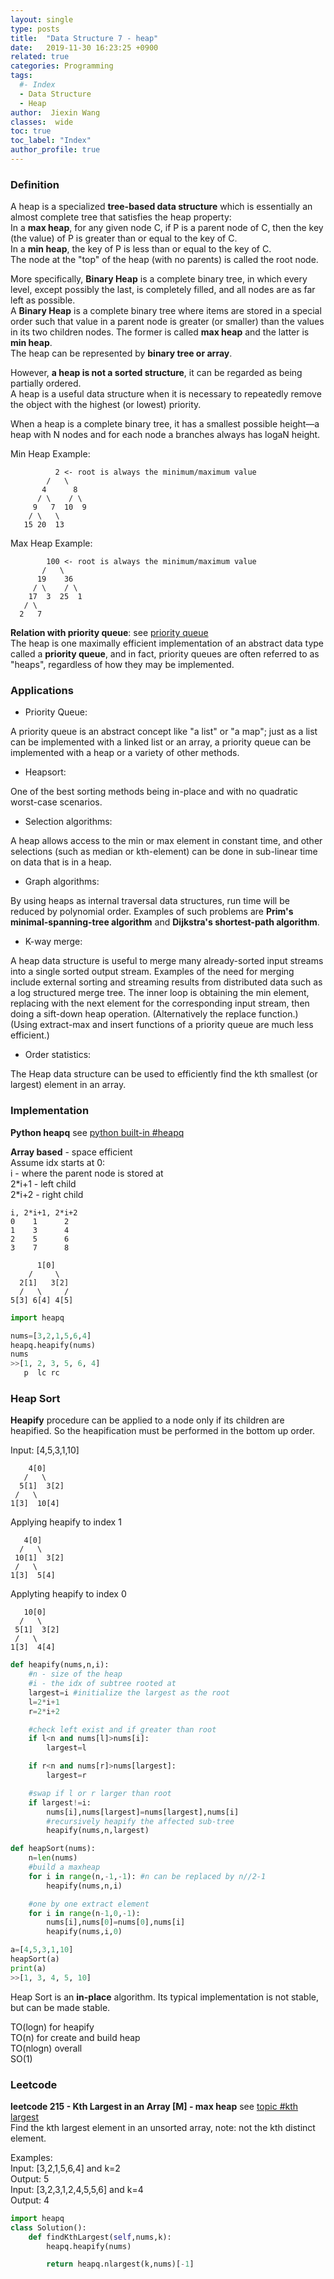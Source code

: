 ```yaml
---
layout: single
type: posts
title:  "Data Structure 7 - heap"
date:   2019-11-30 16:23:25 +0900
related: true
categories: Programming
tags:
  #- Index
  - Data Structure
  - Heap
author:  Jiexin Wang
classes:  wide
toc: true
toc_label: "Index"
author_profile: true
---
```


### Definition

A heap is a specialized **tree-based data structure** which is essentially an almost complete tree that satisfies the heap property:  
In a **max heap**, for any given node C, if P is a parent node of C, then the key (the value) of P is greater than or equal to the key of C.   
In a **min heap**, the key of P is less than or equal to the key of C.  
The node at the "top" of the heap (with no parents) is called the root node.  

More specifically, **Binary Heap** is a complete binary tree, in which every level, except possibly the last, is completely filled, and all nodes are as far left as possible.  
A **Binary Heap** is a complete binary tree where items are stored in a special order such that value in a parent node is greater (or smaller) than the values in its two children nodes. The former is called **max heap** and the latter is **min heap**.  
The heap can be represented by **binary tree or array**.  

However, **a heap is not a sorted structure**, it can be regarded as being partially ordered.  
A heap is a useful data structure when it is necessary to repeatedly remove the object with the highest (or lowest) priority.    

When a heap is a complete binary tree, it has a smallest possible height—a heap with N nodes and for each node a branches always has logaN height.  

Min Heap Example:  

              2 <- root is always the minimum/maximum value
            /   \
           4      8
          / \    / \
         9   7  10  9
        / \   \
       15 20  13

Max Heap Example:

            100 <- root is always the minimum/maximum value
           /   \
          19    36
         / \    / \
        17  3  25  1
       / \   
      2   7  


**Relation with priority queue**: see [priority queue](/programming/2019/12/02/data-structrue-priorityqueue.html)  
The heap is one maximally efficient implementation of an abstract data type called a **priority queue**, and in fact, priority queues are often referred to as "heaps", regardless of how they may be implemented.  

### Applications  

- Priority Queue:

A priority queue is an abstract concept like "a list" or "a map"; just as a list can be implemented with a linked list or an array, a priority queue can be implemented with a heap or a variety of other methods.  
- Heapsort:

One of the best sorting methods being in-place and with no quadratic worst-case scenarios.
- Selection algorithms:

A heap allows access to the min or max element in constant time, and other selections (such as median or kth-element) can be done in sub-linear time on data that is in a heap.
- Graph algorithms:

By using heaps as internal traversal data structures, run time will be reduced by polynomial order. Examples of such problems are **Prim's minimal-spanning-tree algorithm** and **Dijkstra's shortest-path algorithm**.
- K-way merge:

A heap data structure is useful to merge many already-sorted input streams into a single sorted output stream. Examples of the need for merging include external sorting and streaming results from distributed data such as a log structured merge tree. The inner loop is obtaining the min element, replacing with the next element for the corresponding input stream, then doing a sift-down heap operation. (Alternatively the replace function.) (Using extract-max and insert functions of a priority queue are much less efficient.)
- Order statistics:

The Heap data structure can be used to efficiently find the kth smallest (or largest) element in an array.

### Implementation

**Python heapq** see [python built-in #heapq](https://ha5ha6.github.io/judy_blog/programming/2019/11/12/data-structrue-python-builtin.html#heapq)  

**Array based** - space efficient  
Assume idx starts at 0:  
i - where the parent node is stored at  
2\*i+1 - left child  
2\*i+2 - right child  

    i, 2*i+1, 2*i+2
    0    1      2
    1    3      4
    2    5      6
    3    7      8

          1[0]
        /     \
      2[1]   3[2]
      /   \     /
    5[3] 6[4] 4[5]


```python
import heapq

nums=[3,2,1,5,6,4]
heapq.heapify(nums)
nums
>>[1, 2, 3, 5, 6, 4]
   p  lc rc
```


### Heap Sort

**Heapify** procedure can be applied to a node only if its children are heapified. So the heapification must be performed in the bottom up order.  

Input: [4,5,3,1,10]

        4[0]
       /   \
      5[1]  3[2]
     /   \
    1[3]  10[4]

Applying heapify to index 1

       4[0]
      /   \
     10[1]  3[2]
     /   \
    1[3]  5[4]

Applyting heapify to index 0

       10[0]
      /   \
     5[1]  3[2]
     /   \
    1[3]  4[4]


```python
def heapify(nums,n,i):
    #n - size of the heap
    #i - the idx of subtree rooted at
    largest=i #initialize the largest as the root
    l=2*i+1
    r=2*i+2

    #check left exist and if greater than root
    if l<n and nums[l]>nums[i]:
        largest=l

    if r<n and nums[r]>nums[largest]:
        largest=r

    #swap if l or r larger than root
    if largest!=i:
        nums[i],nums[largest]=nums[largest],nums[i]
        #recursively heapify the affected sub-tree
        heapify(nums,n,largest)

def heapSort(nums):
    n=len(nums)
    #build a maxheap
    for i in range(n,-1,-1): #n can be replaced by n//2-1
        heapify(nums,n,i)

    #one by one extract element
    for i in range(n-1,0,-1):
        nums[i],nums[0]=nums[0],nums[i]
        heapify(nums,i,0)

a=[4,5,3,1,10]
heapSort(a)
print(a)
>>[1, 3, 4, 5, 10]
```

Heap Sort is an **in-place** algorithm. Its typical implementation is not stable, but can be made stable.  

TO(logn) for heapify  
TO(n) for create and build heap  
TO(nlogn) overall  
SO(1)  

### Leetcode  

**leetcode 215 - Kth Largest in an Array [M] - max heap** see [topic #kth largest](https://ha5ha6.github.io/judy_blog/programming/2019/10/25/topics.html#kth-largest-element---4-solutions)  
Find the kth largest element in an unsorted array, note: not the kth distinct element.  

Examples:  
Input: [3,2,1,5,6,4] and k=2  
Output: 5  
Input: [3,2,3,1,2,4,5,5,6] and k=4  
Output: 4  

```python
import heapq
class Solution():
    def findKthLargest(self,nums,k):
        heapq.heapify(nums)

        return heapq.nlargest(k,nums)[-1]
```
